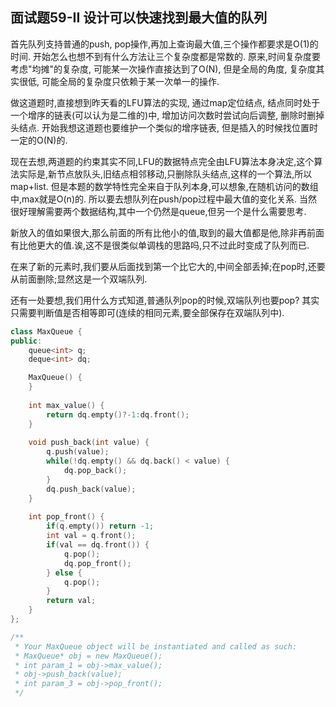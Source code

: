 ## 面试题59-II 设计可以快速找到最大值的队列

首先队列支持普通的push, pop操作,再加上查询最大值,三个操作都要求是O(1)的时间. 开始怎么也想不到有什么方法让三个复杂度都是常数的. 原来,时间复杂度要考虑"均摊"的复杂度, 可能某一次操作直接达到了O(N), 但是全局的角度, 复杂度其实很低, 可能全局的复杂度只依赖于某一次单一的操作.

做这道题时,直接想到昨天看的LFU算法的实现, 通过map定位结点, 结点同时处于一个增序的链表(可以认为是二维的)中, 增加访问次数时尝试向后调整, 删除时删掉头结点. 开始我想这道题也要维护一个类似的增序链表, 但是插入的时候找位置时一定的O(N)的. 

现在去想,两道题的约束其实不同,LFU的数据特点完全由LFU算法本身决定,这个算法实际是,新节点放队头,旧结点相邻移动,只删除队头结点,这样的一个算法,所以map+list. 但是本题的数学特性完全来自于队列本身,可以想象,在随机访问的数组中,max就是O(n)的. 所以要去想队列在push/pop过程中最大值的变化关系. 当然很好理解需要两个数据结构,其中一个仍然是queue,但另一个是什么需要思考.

新放入的值如果很大,那么前面的所有比他小的值,取到的最大值都是他,除非再前面有比他更大的值.诶,这不是很类似单调栈的思路吗,只不过此时变成了队列而已.

在来了新的元素时,我们要从后面找到第一个比它大的,中间全部丢掉;在pop时,还要从前面删除;显然这是一个双端队列.

还有一处要想,我们用什么方式知道,普通队列pop的时候,双端队列也要pop? 其实只需要判断值是否相等即可(连续的相同元素,要全部保存在双端队列中).

```c++
class MaxQueue {
public:
    queue<int> q;
    deque<int> dq;

    MaxQueue() {
    }
    
    int max_value() {
        return dq.empty()?-1:dq.front();
    }
    
    void push_back(int value) {
        q.push(value);
        while(!dq.empty() && dq.back() < value) {
            dq.pop_back();
        }
        dq.push_back(value);
    }
    
    int pop_front() {
        if(q.empty()) return -1;
        int val = q.front();
        if(val == dq.front()) {
            q.pop();
            dq.pop_front();
        } else {
            q.pop();
        }
        return val;
    }
};

/**
 * Your MaxQueue object will be instantiated and called as such:
 * MaxQueue* obj = new MaxQueue();
 * int param_1 = obj->max_value();
 * obj->push_back(value);
 * int param_3 = obj->pop_front();
 */
```